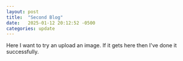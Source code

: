 ```yaml
---
layout: post
title:  "Second Blog"
date:   2025-01-12 20:12:52 -0500
categories: update
---
```



Here I want to try an upload an image. If it gets here then I've done it successfully.

